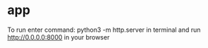 # app
To run enter command: python3 -m http.server in terminal
and run http://0.0.0.0:8000 in your browser